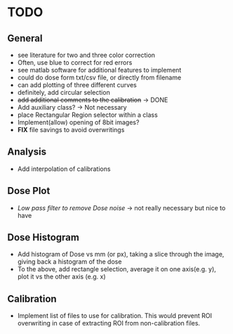 # TODO
## General
- see literature for two and three color correction
- Often, use blue to correct for red errors
- see matlab software for additional features to implement
- could do dose form txt/csv file, or directly from filename
- can add plotting of three different curves
- definitely, add circular selection
- ~~add additional comments to the calibration~~ -> DONE
- Add auxiliary class? -> Not necessary
- place Rectangular  Region selector within a class
- Implement(allow) opening of 8bit images?
- __FIX__ file savings to avoid overwritings

## Analysis
- Add interpolation of calibrations

## Dose Plot
- _Low pass filter to remove Dose noise_ -> not really necessary but nice to have

## Dose Histogram
- Add histogram of Dose vs mm (or px), taking a slice through the image, giving back a histogram of the dose
- To the above, add rectangle selection, average it on one axis(e.g. y), plot it vs the other axis (e.g. x)

## Calibration
- Implement list of files to use for calibration. This would prevent ROI overwriting in case of extracting ROI from non-calibration files.
